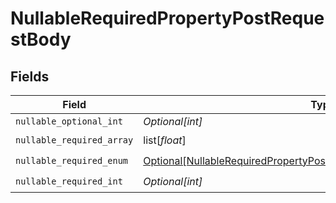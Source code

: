 # NullableRequiredPropertyPostRequestBody


## Fields

| Field                                                                                                                                                           | Type                                                                                                                                                            | Required                                                                                                                                                        | Description                                                                                                                                                     |
| --------------------------------------------------------------------------------------------------------------------------------------------------------------- | --------------------------------------------------------------------------------------------------------------------------------------------------------------- | --------------------------------------------------------------------------------------------------------------------------------------------------------------- | --------------------------------------------------------------------------------------------------------------------------------------------------------------- |
| `nullable_optional_int`                                                                                                                                         | *Optional[int]*                                                                                                                                                 | :heavy_minus_sign:                                                                                                                                              | N/A                                                                                                                                                             |
| `nullable_required_array`                                                                                                                                       | list[*float*]                                                                                                                                                   | :heavy_check_mark:                                                                                                                                              | N/A                                                                                                                                                             |
| `nullable_required_enum`                                                                                                                                        | [Optional[NullableRequiredPropertyPostRequestBodyNullableRequiredEnum]](../../models/operations/nullablerequiredpropertypostrequestbodynullablerequiredenum.md) | :heavy_check_mark:                                                                                                                                              | N/A                                                                                                                                                             |
| `nullable_required_int`                                                                                                                                         | *Optional[int]*                                                                                                                                                 | :heavy_check_mark:                                                                                                                                              | N/A                                                                                                                                                             |